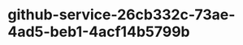 github-service-26cb332c-73ae-4ad5-beb1-4acf14b5799b
===================================================

